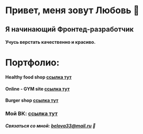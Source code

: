 # Привет, меня зовут Любовь 👋
## Я начинающий Фронтед-разработчик
#### Учусь верстать качественно и красиво.

# Портфолио:
#### Healthy food shop [ссылка тут](https://github.com/belova33/Module02-shop/dist)
#### Online - GYM site [ссылка тут](belova33.github.io/module01-gym/index.html)
#### Burger shop [ссылка тут](https://belova33.github.io/Module01-Burger/index.html)

### Moй ВК: [ссылка тут](https://vk.com/luba.belova33) 

##### Связаться со мной: belova33@mail.ru 💬




